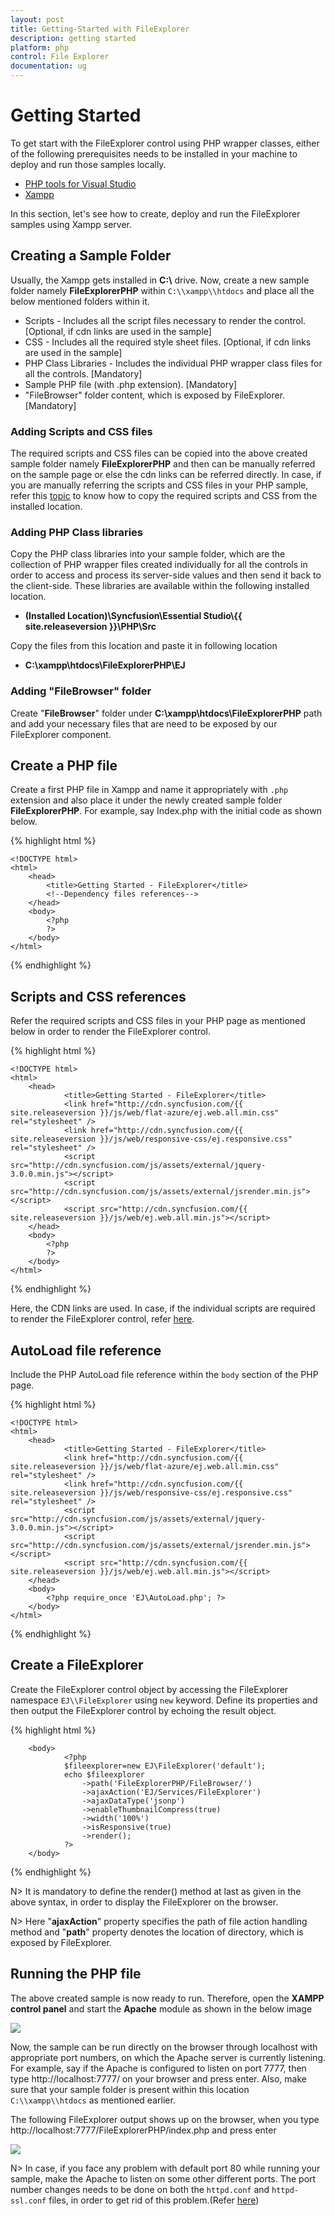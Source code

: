 ```yaml
---
layout: post
title: Getting-Started with FileExplorer
description: getting started
platform: php
control: File Explorer
documentation: ug
---
```


# Getting Started

To get start with the FileExplorer control using PHP wrapper classes, either of the following prerequisites needs to be installed in your machine to deploy and run those samples locally.

* [PHP tools for Visual Studio](https://marketplace.visualstudio.com/items?itemName=DEVSENSE.PHPToolsforVisualStudio)
* [Xampp](https://www.apachefriends.org/download.html)

In this section, let's see how to create, deploy and run the FileExplorer samples using Xampp server.

## Creating a Sample Folder 

Usually, the Xampp gets installed in **C:\\** drive. Now, create a new sample folder namely **FileExplorerPHP** within `C:\\xampp\\htdocs` and place all the below mentioned folders within it.   

* Scripts - Includes all the script files necessary to render the control. [Optional, if cdn links are used in the sample]
* CSS - Includes all the required style sheet files. [Optional, if cdn links are used in the sample] 
* PHP Class Libraries - Includes the individual PHP wrapper class files for all the controls. [Mandatory] 
* Sample PHP file (with .php extension). [Mandatory]
* "FileBrowser" folder content, which is exposed by FileExplorer. [Mandatory]

### Adding Scripts and CSS files

The required scripts and CSS files can be copied into the above created sample folder namely **FileExplorerPHP** and then can be manually referred on the sample page or else the cdn links can be referred directly. In case, if you are manually referring the scripts and CSS files in your PHP sample, refer this [topic](https://help.syncfusion.com/js/control-initialization#manual-reference-of-scripts-and-style-sheets-in-a-html-page) to know how to copy the required scripts and CSS from the installed location.  

### Adding PHP Class libraries

Copy the PHP class libraries into your sample folder, which are the collection of PHP wrapper files created individually for all the controls in order to access and process its server-side values and then send it back to the client-side. These libraries are available within the following installed location.

* **(Installed Location)\\Syncfusion\\Essential Studio\\{{ site.releaseversion }}\\PHP\\Src** 

Copy the files from this location and paste it in following location

* **C:\\xampp\\htdocs\\FileExplorerPHP\\EJ**

### Adding "FileBrowser" folder

Create "**FileBrowser**" folder under **C:\\xampp\\htdocs\\FileExplorerPHP** path and add your necessary files that are need to be exposed by our FileExplorer component.

## Create a PHP file

Create a first PHP file in Xampp and name it appropriately with `.php` extension and also place it under the newly created sample folder **FileExplorerPHP**. For example, say Index.php with the initial code as shown below.

{% highlight html %}

    <!DOCTYPE html>
    <html>
        <head>
            <title>Getting Started - FileExplorer</title>
            <!--Dependency files references-->
        </head>
        <body>
            <?php
            ?>
        </body>
    </html>

{% endhighlight %}

## Scripts and CSS references

Refer the required scripts and CSS files in your PHP page as mentioned below in order to render the FileExplorer control.

{% highlight html %}

    <!DOCTYPE html>
    <html>
        <head>
                <title>Getting Started - FileExplorer</title>
                <link href="http://cdn.syncfusion.com/{{ site.releaseversion }}/js/web/flat-azure/ej.web.all.min.css" rel="stylesheet" />
                <link href="http://cdn.syncfusion.com/{{ site.releaseversion }}/js/web/responsive-css/ej.responsive.css" rel="stylesheet" />
                <script src="http://cdn.syncfusion.com/js/assets/external/jquery-3.0.0.min.js"></script>
                <script src="http://cdn.syncfusion.com/js/assets/external/jsrender.min.js"></script>
                <script src="http://cdn.syncfusion.com/{{ site.releaseversion }}/js/web/ej.web.all.min.js"></script>
        </head>
        <body>
            <?php
            ?>
        </body>
    </html>

{% endhighlight %}

Here, the CDN links are used. In case, if the individual scripts are required to render the FileExplorer control, refer [here](/php/FileExplorer/dependencies).

## AutoLoad file reference

Include the PHP AutoLoad file reference within the `body` section of the PHP page.

{% highlight html %}

    <!DOCTYPE html>
    <html>
        <head>
                <title>Getting Started - FileExplorer</title>
                <link href="http://cdn.syncfusion.com/{{ site.releaseversion }}/js/web/flat-azure/ej.web.all.min.css" rel="stylesheet" />
                <link href="http://cdn.syncfusion.com/{{ site.releaseversion }}/js/web/responsive-css/ej.responsive.css" rel="stylesheet" />
                <script src="http://cdn.syncfusion.com/js/assets/external/jquery-3.0.0.min.js"></script>
                <script src="http://cdn.syncfusion.com/js/assets/external/jsrender.min.js"></script>
                <script src="http://cdn.syncfusion.com/{{ site.releaseversion }}/js/web/ej.web.all.min.js"></script>
        </head>
        <body>
            <?php require_once 'EJ\AutoLoad.php'; ?>
        </body>
    </html>

{% endhighlight %} 

## Create a FileExplorer

Create the FileExplorer control object by accessing the FileExplorer namespace `EJ\\FileExplorer` using `new` keyword. Define its properties and then output the FileExplorer control by echoing the result object.

{% highlight html %}

        <body>
                <?php                
                $fileexplorer=new EJ\FileExplorer('default');
                echo $fileexplorer
                    ->path('FileExplorerPHP/FileBrowser/')
                    ->ajaxAction('EJ/Services/FileExplorer')
                    ->ajaxDataType('jsonp')
                    ->enableThumbnailCompress(true)
                    ->width('100%')
                    ->isResponsive(true)
                    ->render();
                ?>
        </body>

{% endhighlight %}

N> It is mandatory to define the render() method at last as given in the above syntax, in order to display the FileExplorer on the browser. 

N> Here "**ajaxAction**" property specifies the path of file action handling method and "**path**" property denotes the location of directory, which is exposed by FileExplorer.



## Running the PHP file

The above created sample is now ready to run. Therefore, open the **XAMPP control panel** and start the **Apache** module as shown in the below image

![](Getting-Started_images/Getting-Started_img2.png)

Now, the sample can be run directly on the browser through localhost with appropriate port numbers, on which the Apache server is currently listening. For example, say if the Apache is configured to listen on port 7777, then type http://localhost:7777/ on your browser and press enter. Also, make sure that your sample folder is present within this location `C:\\xampp\\htdocs` as mentioned earlier.

The following FileExplorer output shows up on the browser, when you type http://localhost:7777/FileExplorerPHP/index.php and press enter

![](Getting-Started_images/Getting-Started_img1.png)

N> In case, if you face any problem with default port 80 while running your sample, make the Apache to listen on some other different ports. The port number changes needs to be done on both the `httpd.conf` and `httpd-ssl.conf` files, in order to get rid of this problem.(Refer [here](http://stackoverflow.com/questions/20558410/xampp-port-80-in-use-by-unable-to-open-process-with-pid-4-12)) 

